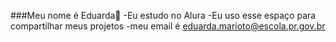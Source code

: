 ###Meu nome é Eduarda🍒
-Eu estudo no Alura
-Eu uso esse espaço para compartilhar meus projetos
-meu email é eduarda.marioto@escola.pr.gov.br
